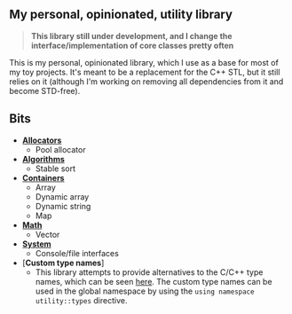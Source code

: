 ## My personal, opinionated, utility library
> **This library still under development, and I change the interface/implementation of core classes pretty often**

This is my personal, opinionated library, which I use as a base for most of my toy projects. It's meant to be a replacement for the C++ STL, but it still relies on it (although I'm working on removing all dependencies from it and become STD-free).

## Bits
- [**Allocators**](./utility/allocators)
  - Pool allocator
- [**Algorithms**](./utility/algorithms)
  - Stable sort
- [**Containers**](./utility/containers)
  - Array
  - Dynamic array
  - Dynamic string
  - Map
- [**Math**](./utility/math)
  - Vector
- [**System**](./utility/system)
  - Console/file interfaces
- [**Custom type names**]
  - This library attempts to provide alternatives to the C/C++ type names, which can be seen [here](./utility/types.h). The custom type names can be used in the global namespace by using the `using namespace utility::types` directive. 
